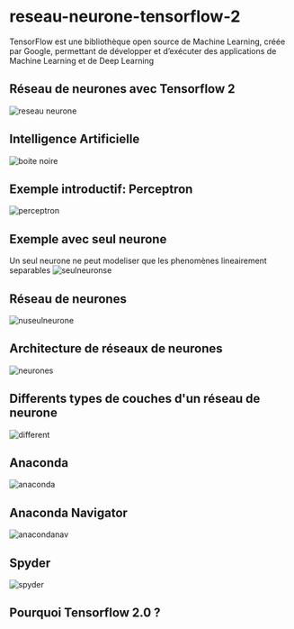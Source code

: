 # reseau-neurone-tensorflow-2
TensorFlow est une bibliothèque open source de Machine Learning, créée par Google, permettant de développer et d’exécuter des applications de Machine Learning et de Deep Learning
## Réseau de neurones avec Tensorflow 2
![reseau neurone](images/reseauneurone.png)
## Intelligence Artificielle
![boite noire](images/boitenoire.png)
## Exemple introductif: Perceptron
![perceptron](images/perceptron.png)
## Exemple avec seul neurone
Un seul neurone ne peut modeliser que les phenomènes lineairement separables
![seulneuronse](images/seulneurone.png)
## Réseau de neurones
![nuseulneurone](images/unseulneurone.png)
## Architecture de réseaux de neurones
![neurones](images/architecture.png)
## Differents types de couches d'un réseau de neurone
![different](images/differentcouches.png)
## Anaconda
![anaconda](images/anaconda.png)
## Anaconda Navigator
![anacondanav](images/anacondanav.png)
## Spyder
![spyder](images/spyder.png)
## Pourquoi Tensorflow 2.0 ?




